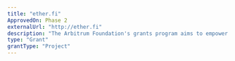 ```yaml
---
title: "ether.fi"
ApprovedOn: Phase 2
externalUrl: "http://ether.fi"
description: "The Arbitrum Foundation's grants program aims to empower developers and entrepreneurs to build impactful DApps on the Arbitrum network, driving decentralization and enhancing user experiences in the ecosystem."
type: "Grant"
grantType: "Project"
---
```

